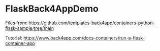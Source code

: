 # FlaskBack4AppDemo

Files from: https://github.com/templates-back4app/containers-python-flask-sample/tree/main

Tutorial: https://www.back4app.com/docs-containers/run-a-flask-container-app
